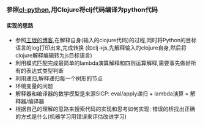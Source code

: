 ### 参照[cl-python](https://common-lisp.net/project/clpython/),用Clojure将clj代码编译为python代码
#### 实现的思路 
* 参照[王垠的博客](http://www.yinwang.org/blog-cn/2012/08/01/interpreter),在解释自身(输入的clojure代码)的过程,同时将Python的目标语言的log打印出来,完成转换 (如clj->js,先解释输入的clojure自身,然后将clojure解释编辑转为js目标语言)
* 利用模式匹配完成最简单的lambda演算解释和四则运算解释,需要事先做好所有的表达式类型判断
* 利用递归,解释递归每一个树形的节点
* 环境变量的问题
* 解释器和编译器的数学模型是来源SICP: eval/apply递归 + lambda演算 = 解释器/编译器
* 根据自己的理解的思路来搜索代码的实现和思考如何实现: 错误的桥找出正确的方式是什么(机器学习用错误来评估改进学习)
